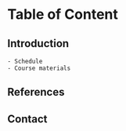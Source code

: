 # Table of Content

## Introduction
    - Schedule
    - Course materials

## References


## Contact

